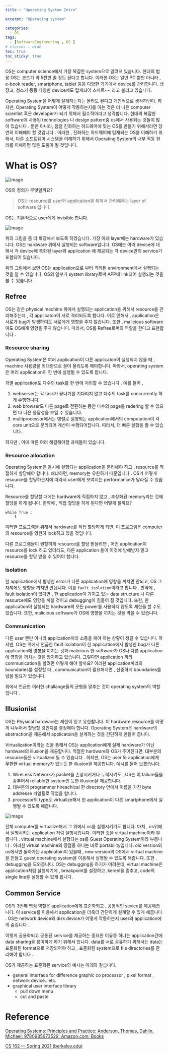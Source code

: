 ```yaml
---
title : "Operating System Intro"

excerpt: "Operating system"

categories:
  - OS
tags:
  - [SoftwareEngineering , OS ]
# classes : wide
toc: true
toc_sticky: true
---
```

OS는 computer science에서 가장 복잡한 system으로 알려져 있습니다. 현대의 범용 OS는 코드가 약 5천만 줄 정도 된다고 합니다. 이러한 OS는 일반 PC 뿐만 아니라 , e-book reader, smartphone, tablet 등등 다양한 기기에서  device를 관리합니다. 냉장고, 청소기 등등 다양한 device에도 탑재되어 스마트~~ 라고 불리고 있습니다.

Operating System을 어떻게 설계하는지는 몰라도 된다고 개인적으로 생각하빈다. 하지만, Operating System이 어떻게 작동하는지를 아는 것은 더 나은 computer scientist  혹은 developer가 되기 위해서 필수적이라고 생각합니다. 현대의 복잡한 software에 사용된 technologies 나 design pattern중 os에서 사용되는 것들이 많이 있습니다 . 뿐만 아니라, 점점 진화하는 하드웨어에 맞는 OS를 만들기 위해서라면 당연히 이해해야 할 것입니다 . 이러한 , 진화하는 하드웨어에 탑재되는 OS를 이해하기 위해서, 다른 소프트웨어 시스템을 이해하기 위해서 Operating System의 내부 작동 원리를 이해하면 많은 도움이 될 것입니다. 

#  What is OS?

![image](https://user-images.githubusercontent.com/50165842/153392896-b600923f-f6a5-46b1-b46f-877927164a35.png)

OS의 정의가 무엇일까요? 

> OS는 resource를  user와 application을 위해서 관리해주는 layer of software 입니다.  

OS는 기본적으로 user에게 invisible 합니다. 



![image](https://user-images.githubusercontent.com/50165842/153393125-373369e0-f9a8-48e5-aeab-2918596ee1e2.png)

위의 그림을 좀 더 확장해서 보도록 하겠습니다.  가장 아래 layer에는 hardware가 있습니다. OS는 hardware 위에서 실행되는 software입니다. OS에는 여러 device에 대해서 각 device에 특화된 layer와 application 에 제공되는 각 device만의 service가 포함되어 있습니다. 

위의 그림에서 보면 OS는 application으로 부터 격리된 environment에서 실행되는 것을 알 수 있습니다.  OS의 일부가 system library로써 APP에 link되어 실행되는 것을 볼 수 있습니다 .

##  Refree

OS는 같은 physical machine 위에서 실행되는 application을 위해서 resource를 관리해주는데 , 각 applicaton이 서로 격리되도록 합니다. 이로 인해서 , application은 서로가 bug가 발생하여도 서로에게 영향을 주지 않습니다. 또한 , malicious software여도 OS에게 영향을 주지 않습니다. 따라서, OS를 Refree로써의 역할을 한다고 표현합니다 .

### Resource sharing

Operating System은 여러 application이 다른 applicaton이 실행되지 않을 때 , machine 사용량을 최대한으로 끌어 올리도록 해야합니다.  따라서, operating system은 여러 application이 한 번에 실행될 수 있도록 합니다. 

개별 application도 다수의 task를  한 번에 처리할 수 있습니다 .  예를 들어 ,

1.  webserver는 각 task가 끝나기를 기다리지 않고 다수의 task를 concurrently 하게 수행합니다. 
2.  web browser도 다른 page로 전환하는 동안 다수의 page를 redering 할 수 있으면 다 나은 응답성을 보일 수 있습니다. 
3. multiprocessor에서는 병렬로 실행되는 application에서의 computation이 각 core unit으로 분리되어 계산이 수행되어집니다. 따라서, 더 빠른 실행을 할 수 있습니다.

하지만 , 이에 따른 여러 해결해야할 과제들이 있습니다.

### Resource allocation

Operating System은 동시에 실행되는 application을 분리해야 하고 , resource를 적절하게 할당해야 합니다. 왜냐하면, memory는 유한하기 때문입니다 . OS가 어떻게 resource를 할당하는지에 따라서 user에게 보여지는 performance가 달라질 수 있습니다. 

Resource를 할당할 때에는 hardware에 직접하지 않고 , 추상화된 memory라는 것에 할당을 하게 됩니다. 만약에 , 직접 할당을 하게 된다면 어떻게 될까요? 

```
while True :
	1
```

이러한 프로그램을 위해서 hardware를 직접 할당하게 되면, 이 프로그램은 computer의 resource를 영원히 lock하고 있을 것입니다. 

다른 프로그램들이 원할하게 resource를 할당 받을려면 , 어떤 application이 resource를 lock 하고 있더라도, 다른 application 들이 이것에 방해받지 말고 resource를 할당 받을 수 있어야 합니다. 

### Isolation

한 application에서 발생한 error가 다른 application에 영향을 끼치면 안되고,  OS 그 자체에도 영향을 끼치면 안됩니다. 이를 `fault isolation`이라고 합니다  . 만약에 , fault isolation이 없다면 , 한 application이 가지고 있는 data structure 나 다른 resource에도 영향을 끼칠 것이고 debugging이 힘들어 질 것입니다. 또한, 한 application이 실행되는 hardware의 모든 power를 사용하지 않도록 제한을 할 수도 있습니다. 또한, malicious software가 OS에 영향을 끼치는 것을 막을 수 있습니다. 

### Communication

다른 user 뿐만 아니라 application끼리 소통을 해야 하는 상황이 생길 수 있습니다. 하지만, OS는 위에서 언급한 fault isolation이 한 application에서 발생한 bug가 다른 application에 영향을 끼치는 것과 malicious 한 software가 OS나 다른 application에 영향을 끼치는 것을 방지하고 있습니다. 그렇다면 application 끼리 communication을 할려면 어떻게 해야 할까요? 이러한 application끼리의 boundaries를 설정할 때 , communication이 필요해지면 , 신중하게 boundaries를 넘을 필요가 있습니다.



위에서 언급한 이러한 challange들의 균형을 맞추는 것이 operating system의 역할입니다 .

## Illusionist

OS는 Physical hardware는 제한이 있고 유한합니다. 이 hardware resource를 어떻게 나누어서 할당할 것인지를 결정해야 합니다. Operating System은 hardware의 abstraction을 제공해서 applicatoin을 설계하는 것을 간단하게 만들어 줍니다. 

Virtualization이라는 것을 통해서 OS는 application에게 실제 hardware가 아닌 hardware의 illusion을 제공합니다. 적절한 hardware와 OS가 주어진다면, 대부분의 resource들은 virtualized 될 수 있습니다 . 하지만, OS는  user 와 application에게 무한한 virtual memory가 있는듯 한 illusion을 제공합니다.  예시를 들어 보겠습니다.

1. WireLess Network가 packet을 손상시키거나 누락시켜도 , OS는 이 failure들을 감추어서 reliable한 system인 듯한 illusion을 제공합니다.
2. 대부분의 programmer hireachical 한 directory 안에서 이름을 가진 byte addresse 파일들로 작업을 합니다.
3. processor의 type도 virtualize해서 한 application이 다른 smartphone에서 실행될 수 있도록 해줍니다.

![image](https://user-images.githubusercontent.com/50165842/153409856-855f5e69-e003-4943-89cf-9a565144c08b.png)

전체 computer를 virtualize해서 그 위에서 os를 실행시키기도 합니다. 마치 , os위에서 실행시키는 application 처럼 실행시킵니다. 이러한 것을 virtual machine이라 부릅니다 . virtual machine에서 실행되는 os를 Guest Operating System이라 부릅니다 . 이러한 virtual machine의 장점중 하나는 바로 portability입니다. old version의 os에서만 돌아가는 applicatoin이 있을때 , new version의 OS에서 virtual machine을 만들고 guest operating system을 이용해서  실행될 수 있도록 해줍니다.  또한 , debugging을 도와줍니다. OS는 debugging을 하기가 어려운데, virtual machine은 application처럼 실행되기에 , breakpoint를 설정하고 ,kerenl을 멈추고, code의 single line을 실행할 수 있게 됩니다. 

## Common Service 

OS의 3번째 핵심 역할은 application에게 표준화되고 , 공통적인 sevice를 제공해줍니다. 이 service를 이용해서 application을 더욱더 간단하게 설계할 수 있게 해줍니다 .  OS는 network device와 disk device가 어떻게 작동하는지 user와 application에게 숨김니다 .

이렇게 공용화되고 공통된 service를 제공하는 중요한 이유중 하나는 application간에 data sharing을 용이하게 하기 위해서 입니다. data를 서로 공유하기 위해서는 data는 표준화된 format으로 저장되어야 하고 , 표준화된 system으로 file directories를 관리해야 합니다 . 

OS가 제공하는 표준화된 service의 예시는 아래와 같습니다.

- general interface for difference graphic co processor , pixel format , network device.. etc.
- graphical user interface library
  - pull down menu
  - cut and paste



# Reference

[Operating Systems: Principles and Practice: Anderson, Thomas, Dahlin, Michael: 9780985673529: Amazon.com: Books](https://www.amazon.com/Operating-Systems-Principles-Thomas-Anderson/dp/0985673524)

[CS 162 — Spring 2021 (berkeley.edu)](https://inst.eecs.berkeley.edu/~cs162/sp21/)


